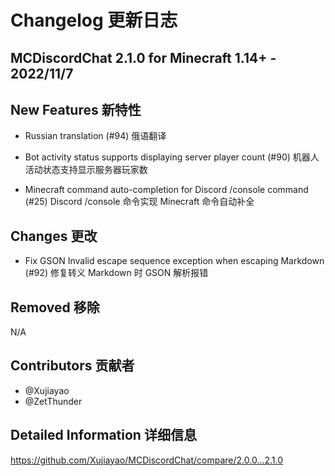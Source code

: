 # Changelog 更新日志

## MCDiscordChat 2.1.0 for Minecraft 1.14+ - 2022/11/7

## New Features 新特性

- Russian translation (#94)
  俄语翻译

- Bot activity status supports displaying server player count (#90)
  机器人活动状态支持显示服务器玩家数

- Minecraft command auto-completion for Discord /console command (#25)
  Discord /console 命令实现 Minecraft 命令自动补全

## Changes 更改

- Fix GSON Invalid escape sequence exception when escaping Markdown (#92)
  修复转义 Markdown 时 GSON 解析报错

## Removed 移除

N/A

## Contributors 贡献者

- @Xujiayao
- @ZetThunder

## Detailed Information 详细信息

https://github.com/Xujiayao/MCDiscordChat/compare/2.0.0...2.1.0